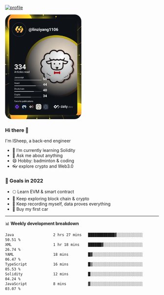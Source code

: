 [![profile](http://img.codelin.xyz/hello-im-isheep.svg)](https://www.calligrapher.ai/)

<a href="https://app.daily.dev/linziyang1106"><img src="/devcard.png" width="250" alt="ISheep's Dev Card"/></a>

### Hi there 🐏

I'm ISheep, a back-end engineer

- 🔭 I’m currently learning Solidity
- 💬 Ask me about anything
- 😄 Hobby: badminton & coding
- 👓 explore crypto and Web3.0

### 🚀 Goals in 2022
+ 🌕 Learn EVM & smart contract
+ 🤔 Keep exploring block chain & crypto
+ 🐏 Keep recording myself, data proves everything
+ 🚗 Buy my first car

-------

📊 **Weekly development breakdown**
<!--START_SECTION:waka-->

```text
Java                  2 hrs 27 mins   ████████████▓░░░░░░░░░░░░   50.51 %
XML                   1 hr 18 mins    ██████▓░░░░░░░░░░░░░░░░░░   26.74 %
YAML                  18 mins         █▓░░░░░░░░░░░░░░░░░░░░░░░   06.47 %
TypeScript            16 mins         █▒░░░░░░░░░░░░░░░░░░░░░░░   05.53 %
Solidity              12 mins         █░░░░░░░░░░░░░░░░░░░░░░░░   04.24 %
JavaScript            8 mins          ▓░░░░░░░░░░░░░░░░░░░░░░░░   03.07 %
```

<!--END_SECTION:waka-->
